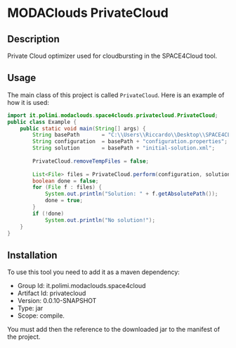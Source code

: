# MODAClouds PrivateCloud

## Description

Private Cloud optimizer used for cloudbursting in the SPACE4Cloud tool.

## Usage

The main class of this project is called `PrivateCloud`. Here is an example of how it is used:

```java
import it.polimi.modaclouds.space4clouds.privatecloud.PrivateCloud;
public class Example {
    public static void main(String[] args) {
        String basePath       = "C:\\Users\\Riccardo\\Desktop\\SPACE4CLOUD\\runtime-New_configuration\\OfBiz\\";
        String configuration  = basePath + "configuration.properties";
        String solution       = basePath + "initial-solution.xml";
        
        PrivateCloud.removeTempFiles = false;
        
        List<File> files = PrivateCloud.perform(configuration, solution);
        boolean done = false;
        for (File f : files) {
            System.out.println("Solution: " + f.getAbsolutePath());
            done = true;
        }
        if (!done)
            System.out.println("No solution!");
    }
}
```

## Installation

To use this tool you need to add it as a maven dependency:

* Group Id: it.polimi.modaclouds.space4cloud
* Artifact Id: privatecloud
* Version: 0.0.10-SNAPSHOT
* Type: jar
* Scope: compile.

You must add then the reference to the downloaded jar to the manifest of the project.
